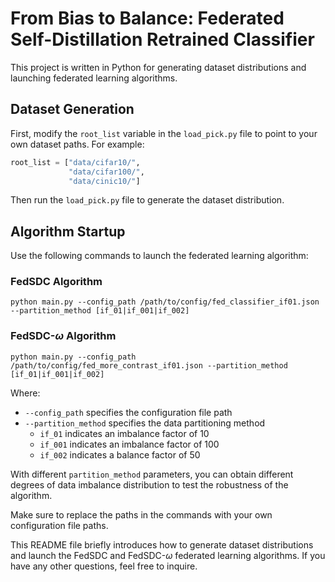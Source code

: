 # From Bias to Balance: Federated Self-Distillation Retrained Classifier


This project is written in Python for generating dataset distributions and launching federated learning algorithms.

## Dataset Generation 

First, modify the `root_list` variable in the `load_pick.py` file to point to your own dataset paths. For example:

```python
root_list = ["data/cifar10/", 
             "data/cifar100/",
             "data/cinic10/"]
```

Then run the `load_pick.py` file to generate the dataset distribution.

## Algorithm Startup

Use the following commands to launch the federated learning algorithm:

### FedSDC Algorithm
```
python main.py --config_path /path/to/config/fed_classifier_if01.json --partition_method [if_01|if_001|if_002]
```

### FedSDC-$\omega$ Algorithm
```
python main.py --config_path /path/to/config/fed_more_contrast_if01.json --partition_method [if_01|if_001|if_002]
```

Where:

- `--config_path` specifies the configuration file path
- `--partition_method` specifies the data partitioning method
  - `if_01` indicates an imbalance factor of 10
  - `if_001` indicates an imbalance factor of 100
  - `if_002` indicates a balance factor of 50

With different `partition_method` parameters, you can obtain different degrees of data imbalance distribution to test the robustness of the algorithm.

Make sure to replace the paths in the commands with your own configuration file paths.

This README file briefly introduces how to generate dataset distributions and launch the FedSDC and FedSDC-$\omega$ federated learning algorithms. If you have any other questions, feel free to inquire.